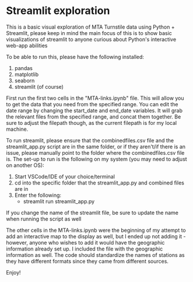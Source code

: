 # Streamlit exploration

This is a basic visual exploration of MTA Turnstile data using Python + Streamlit, please keep in mind the main focus of this is to show basic visualizations of streamlit to anyone curious about Python's interactive web-app abilities

To be able to run this, please have the following installed:

1. pandas
2. matplotlib
3. seaborn
4. streamlit (of course)

First run the first two cells in the "MTA-links.ipynb" file. This will allow you to get the data that you need from the specified range. You can edit the date range by changing the start_date and end_date variables. It will grab the relevant files from the specified range, and concat them together. Be sure to adjust the filepath though, as the current filepath is for my local machine.

To run streamlit, please ensure that the combinedfiles.csv file and the streamlit_app.py script are in the same folder, or if they aren't/if there is an issue, please manually point to the folder where the combinedfiles.csv file is. The set-up to run is the following on my system (you may need to adjust on another OS):
1. Start VSCode/IDE of your choice/terminal
2. cd into the specific folder that the streamlit_app.py and combined files are in
3. Enter the following:
    * streamlit run streamlit_app.py

If you change the name of the streamlit file, be sure to update the name when running the script as well

The other cells in the MTA-links.ipynb were the beginning of my attempt to add an interactive map to the display as well, but I ended up not adding it - however, anyone who wishes to add it would have the geographic information already set up. I included the file with the geographic information as well. The code should standardize the names of stations as they have different formats since they came from different sources. 

Enjoy!
